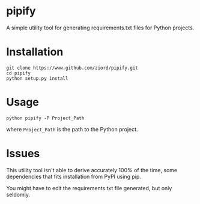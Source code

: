 
# pipify

A simple utility tool for generating requirements.txt files for Python projects.


# Installation
```
git clone https://www.github.com/ziord/pipify.git
cd pipify
python setup.py install
```

# Usage 

```python pipify -P Project_Path```

where ```Project_Path``` is the path to the Python project.


# Issues

This utility tool isn't able to derive accurately 100% of the time, some dependencies that fits installation from PyPI using pip.

You might have to edit the requirements.txt file generated, but only seldomly.
